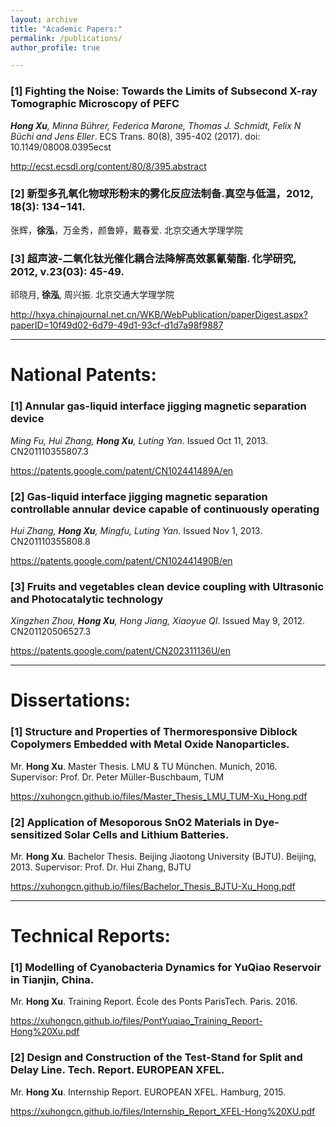 ```yaml
---
layout: archive
title: "Academic Papers:"
permalink: /publications/
author_profile: true

---
```


### [1] Fighting the Noise: Towards the Limits of Subsecond X-ray Tomographic Microscopy of PEFC
***Hong Xu**, Minna Bührer, Federica Marone, Thomas J. Schmidt, Felix N Büchi and Jens Eller*. ECS Trans. 80(8), 395-402 (2017). doi: 10.1149/08008.0395ecst

http://ecst.ecsdl.org/content/80/8/395.abstract

### [2] 新型多孔氧化物球形粉末的雾化反应法制备.真空与低温，2012, 18(3): 134−141.
张辉，**徐泓**，万金秀，颜鲁婷，戴春爱. 北京交通大学理学院

### [3] 超声波-二氧化钛光催化耦合法降解高效氯氰菊酯. 化学研究, 2012, v.23(03): 45-49.
祁晓月, **徐泓**, 周兴振. 北京交通大学理学院

http://hxya.chinajournal.net.cn/WKB/WebPublication/paperDigest.aspx?paperID=10f49d02-6d79-49d1-93cf-d1d7a98f9887

---

# National Patents:

### [1] Annular gas-liquid interface jigging magnetic separation device
*Ming Fu, Hui Zhang, **Hong Xu**, Luting Yan*. Issued Oct 11, 2013. CN201110355807.3

https://patents.google.com/patent/CN102441489A/en


### [2] Gas-liquid interface jigging magnetic separation controllable annular device capable of continuously operating
*Hui Zhang, **Hong Xu**, Mingfu, Luting Yan*. Issued Nov 1, 2013. CN201110355808.8

https://patents.google.com/patent/CN102441490B/en


### [3] Fruits and vegetables clean device coupling with Ultrasonic and Photocatalytic technology
*Xingzhen Zhou, **Hong Xu**, Hong Jiang, Xiaoyue QI*. Issued May 9, 2012. CN201120506527.3

https://patents.google.com/patent/CN202311136U/en


---

# Dissertations:

### [1] Structure and Properties of Thermoresponsive Diblock Copolymers Embedded with Metal Oxide Nanoparticles. 
Mr. **Hong Xu**. Master Thesis. LMU & TU München. Munich, 2016.
Supervisor: Prof. Dr. Peter Müller-Buschbaum, TUM

https://xuhongcn.github.io/files/Master_Thesis_LMU_TUM-Xu_Hong.pdf

###  [2] Application of Mesoporous SnO2 Materials in Dye-sensitized Solar Cells and Lithium Batteries. 
Mr. **Hong Xu**. Bachelor Thesis. Beijing Jiaotong University (BJTU). Beijing, 2013.
Supervisor: Prof. Dr. Hui Zhang, BJTU

https://xuhongcn.github.io/files/Bachelor_Thesis_BJTU-Xu_Hong.pdf

---

# Technical Reports:

### [1] Modelling of Cyanobacteria Dynamics for YuQiao Reservoir in Tianjin, China.
Mr. **Hong Xu**. Training Report. École des Ponts ParisTech. Paris. 2016.

https://xuhongcn.github.io/files/PontYuqiao_Training_Report-Hong%20Xu.pdf

### [2] Design and Construction of the Test-Stand for Split and Delay Line. Tech. Report. EUROPEAN XFEL.
Mr. **Hong Xu**. Internship Report. EUROPEAN XFEL. Hamburg, 2015.

https://xuhongcn.github.io/files/Internship_Report_XFEL-Hong%20XU.pdf

